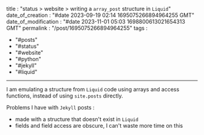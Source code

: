 title                : "status > website > writing a `array_post` structure in `Liquid`"
date_of_creation     : "#date 2023-09-19 02:14 1695075266894964255 GMT"
date_of_modification : "#date 2023-11-01 05:03 1698800613021654313 GMT"
permalink            : "/post/1695075266894964255"
tags :
- "#posts"
- "#status"
- "#website"
- "#python"
- "#jekyll"
- "#liquid"
---

I am emulating a structure from `Liquid` code using arrays and access functions, instead of using `site.posts` directly. 

Problems I have with `Jekyll` posts :
- made with a structure that doesn't exist in `Liquid`
- fields and field access are obscure, I can't waste more time on this